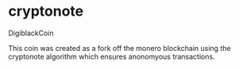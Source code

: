 # cryptonote
DigiblackCoin

This coin was created as a fork off the monero blockchain using the cryptonote algorithm which ensures anonomyous transactions. 


